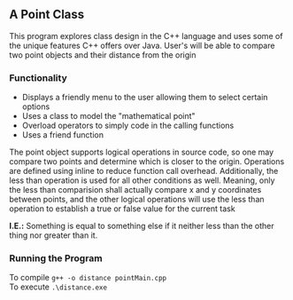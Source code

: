 ## A Point Class

This program explores class design in the C++ language and uses some of the unique features C++ offers over Java. 
User's will be able to compare two point objects and their distance from the origin

### Functionality

- Displays a friendly menu to the user allowing them to select certain options
- Uses a class to model the "mathematical point"
- Overload operators to simply code in the calling functions
- Uses a friend function

The point object supports logical operations in source code, so one may compare two points and determine which is closer to the origin. Operations are defined using inline to reduce function call overhead. Additionally, the less than operation is used for all other conditions as well. Meaning, only the less than comparision shall actually compare x and y coordinates between points, and the other logical operations will use the less than operation to establish a true or false value for the current task

**I.E.:** Something is equal to something else if it neither less than the other thing nor greater than it.

### Running the Program

To compile ```g++ -o distance pointMain.cpp``` <br />
To execute ```.\distance.exe```
